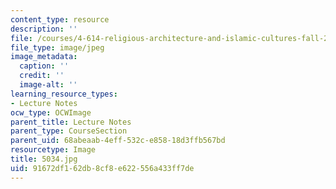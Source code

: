 ```yaml
---
content_type: resource
description: ''
file: /courses/4-614-religious-architecture-and-islamic-cultures-fall-2002/91672df162db8cf8e622556a433ff7de_5034.jpg
file_type: image/jpeg
image_metadata:
  caption: ''
  credit: ''
  image-alt: ''
learning_resource_types:
- Lecture Notes
ocw_type: OCWImage
parent_title: Lecture Notes
parent_type: CourseSection
parent_uid: 68abeaab-4eff-532c-e858-18d3ffb567bd
resourcetype: Image
title: 5034.jpg
uid: 91672df1-62db-8cf8-e622-556a433ff7de
---
```

